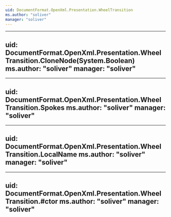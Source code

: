 ```yaml
---
uid: DocumentFormat.OpenXml.Presentation.WheelTransition
ms.author: "soliver"
manager: "soliver"
---
```


---
uid: DocumentFormat.OpenXml.Presentation.WheelTransition.CloneNode(System.Boolean)
ms.author: "soliver"
manager: "soliver"
---

---
uid: DocumentFormat.OpenXml.Presentation.WheelTransition.Spokes
ms.author: "soliver"
manager: "soliver"
---

---
uid: DocumentFormat.OpenXml.Presentation.WheelTransition.LocalName
ms.author: "soliver"
manager: "soliver"
---

---
uid: DocumentFormat.OpenXml.Presentation.WheelTransition.#ctor
ms.author: "soliver"
manager: "soliver"
---
